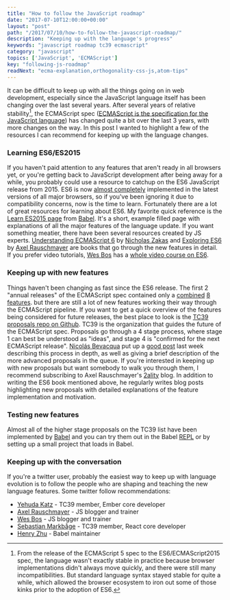 ```yaml
---
title: "How to follow the JavaScript roadmap"
date: "2017-07-10T12:00:00+00:00"
layout: "post"
path: "/2017/07/10/how-to-follow-the-javascript-roadmap/"
description: "Keeping up with the language's progress"
keywords: "javascript roadmap tc39 ecmascript"
category: "javascript"
topics: ['JavaScript', 'ECMAScript']
key: "following-js-roadmap"
readNext: "ecma-explanation,orthogonality-css-js,atom-tips"
---
```


It can be difficult to keep up with all the things going on in web development, especially since the JavaScript language itself has been changing over the last several years.  After several years of relative stability[^1], the ECMAScript spec ([ECMAScript is the specification for the JavaScript language](https://benmccormick.org/2015/09/14/es5-es6-es2016-es-next-whats-going-on-with-javascript-versioning/)) has changed quite a bit over the last 3 years, with more changes on the way.  In this post I wanted to highlight a few of the resources I can recommend for keeping up with the language changes.

### Learning ES6/ES2015

If you haven't paid attention to any features that aren't ready in all browsers yet, or you're getting back to JavaScript development after being away for a while, you probably could use a resource to catchup on the ES6 JavaScript release from 2015.  ES6 is now [almost completely](https://kangax.github.io/compat-table/es6/) implemented in the latest versions of all major browsers, so if you've been ignoring it due to compatibility concerns, now is the time to learn.  Fortunately there are a lot of great resources for learning about ES6.  My favorite quick reference is the [Learn ES2015 page](https://babeljs.io/learn-es2015/) from [Babel][babel].  It's a short, example filled page with explanations of all the major features of the language update. If you want something meatier, there have been several resources created by JS experts.  [Understanding ECMAScript 6][understandingecma] by [Nicholas Zakas][zakas] and [Exploring ES6][exploring] by [Axel Rauschmayer][2ality] are books that go through the new features in detail.  If you prefer video tutorials, [Wes Bos][wb] has a [whole video course on ES6](https://es6.io/).

### Keeping up with new features

Things haven't been changing as fast since the ES6 release.  The first 2 "annual releases" of the ECMAScript spec contained only a [combined](http://2ality.com/2016/01/ecmascript-2016.html) [8 features](http://2ality.com/2016/02/ecmascript-2017.html). but there are still a lot of new features working their way through the ECMAScript pipeline.  If you want to get a quick overview of the features being considered for future releases, the best place to look is the [TC39 proposals repo on Github][proposals].  TC39 is the organization that guides the future of the ECMAScript spec.  Proposals go through a 4 stage process, where stage 1 can best be understood as "ideas", and stage 4 is "confirmed for the next ECMAScript release".  [Nicolás Bevacqua][ponyfoo] put up a [good post](https://ponyfoo.com/articles/tc39-ecmascript-proposals-future-of-javascript) last week describing this process in depth, as well as giving a brief description of the more advanced proposals in the queue. If you're interested in keeping up with new proposals but want somebody to walk you through them, I recommend subscribing to Axel Rauschmayer's [2ality](http://2ality.com/) blog.  In addition to writing the ES6 book mentioned above, he regularly writes blog posts highlighting new proposals with detailed explanations of the feature implementation and motivation.

### Testing new features

Almost all of the higher stage proposals on the TC39 list have been implemented by [Babel][babel] and you can try them out in the Babel [REPL](https://babeljs.io/repl/#?babili=false&evaluate=true&lineWrap=false&presets=es2015%2Creact%2Cstage-2&targets=&browsers=&builtIns=false&debug=false&code_lz=Q) or by setting up a small project that loads in Babel.  


### Keeping up with the conversation

If you're a twitter user, probably the easiest way to keep up with language evolution is to follow the people who are shaping and teaching the new language features.  Some twitter follow recommendations:

- [Yehuda Katz](https://twitter.com/wycats) - TC39 member, Ember core developer
- [Axel Rauschmayer](https://twitter.com/rauschma) - JS blogger and trainer
- [Wes Bos](https://twitter.com/wesbos) - JS blogger and trainer
- [Sebastian Markbåge](https://twitter.com/sebmarkbage) - TC39 member, React core developer
- [Henry Zhu](https://twitter.com/left_pad) - Babel maintainer


[^1]: From the release of the ECMAScript 5 spec to the ES6/ECMAScript2015 spec, the language wasn't exactly stable in practice because browser implementations didn't always move quickly, and there were still many incompatibilities.  But standard language syntax stayed stable for quite a while, which allowed the browser ecosystem to iron out some of those kinks prior to the adoption of ES6.

[understandingecma]: http://amzn.to/2tVcwaW
[zakas]: https://www.nczonline.net/about/
[2ality]: http://2ality.com/
[exploring]: http://exploringjs.com/es6.html
[wb]:http://wesbos.com/
[proposals]: https://github.com/tc39/proposals
[ponyfoo]: https://ponyfoo.com/contributors/ponyfoo
[babel]: https://babeljs.io/
